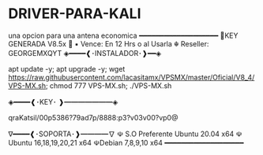 # DRIVER-PARA-KALI
una opcion para una antena economica
━━━━━━━━━━━━━━━━━━━
🔑KEY GENERADA V8.5x️ 🔑
▪️ Vence: En 12 Hrs o al Usarla
☬ Reseller: GEORGEMXQYT
◈━━━━❰･INSTALADOR･❱━━◈

apt update -y; apt upgrade -y; wget https://raw.githubusercontent.com/lacasitamx/VPSMX/master/Oficial/V8_4/VPS-MX.sh; chmod 777 VPS-MX.sh; ./VPS-MX.sh

◈━━━━❰･KEY･ ❱━━━━━━━◈

qraKatsil/00p5386?79ad7p/8888:p3?v03v00?vp0@

∇━━━━❰･SOPORTA･❱━━━━∇
☫ S.O Preferente Ubuntu 20.04 x64
☫ Ubuntu 16,18,19,20,21 x64
☫Debian 7,8,9,10 x64
━━━━━━━━━━━━━━━━━━━
